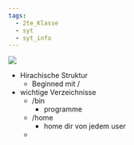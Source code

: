 ```yaml
---
tags:
  - 2te_Klasse
  - syt
  - syt_info
---
```

![](Pasted%20image%2020240227094254.png)

- Hirachische Struktur
	- Beginned mit / 
- wichtige Verzeichnisse
	- /bin 
		- programme
	- /home
		- home dir von jedem user
	- 